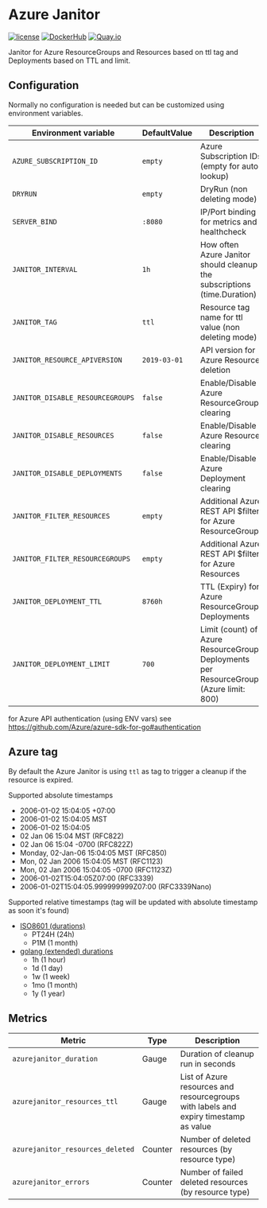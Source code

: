 Azure Janitor
==============================

[![license](https://img.shields.io/github/license/webdevops/azure-janitor.svg)](https://github.com/webdevops/azure-janitor/blob/master/LICENSE)
[![DockerHub](https://img.shields.io/badge/DockerHub-webdevops%2Fazure--janitor-blue)](https://hub.docker.com/r/webdevops/azure-janitor/)
[![Quay.io](https://img.shields.io/badge/Quay.io-webdevops%2Fazure--janitor-blue)](https://quay.io/repository/webdevops/azure-janitor)

Janitor for Azure ResourceGroups and Resources based on ttl tag and Deployments based on TTL and limit.

Configuration
-------------

Normally no configuration is needed but can be customized using environment variables.

| Environment variable              | DefaultValue                | Description                                                       |
|-----------------------------------|-----------------------------|-------------------------------------------------------------------|
| `AZURE_SUBSCRIPTION_ID`           | `empty`                     | Azure Subscription IDs (empty for auto lookup)                    |
| `DRYRUN`                          | `empty`                     | DryRun (non deleting mode)                                        |
| `SERVER_BIND`                     | `:8080`                     | IP/Port binding for metrics and healthcheck                       |
| `JANITOR_INTERVAL`                | `1h`                        | How often Azure Janitor should cleanup the subscriptions (time.Duration) |
| `JANITOR_TAG`                     | `ttl`                       | Resource tag name for ttl value (non deleting mode)               |
| `JANITOR_RESOURCE_APIVERSION`     | `2019-03-01`                | API version for Azure Resource deletion                           |
| `JANITOR_DISABLE_RESOURCEGROUPS`  | `false`                     | Enable/Disable Azure ResourceGroup clearing                       |
| `JANITOR_DISABLE_RESOURCES`       | `false`                     | Enable/Disable Azure Resource clearing                            |
| `JANITOR_DISABLE_DEPLOYMENTS`     | `false`                     | Enable/Disable Azure Deployment clearing                          |
| `JANITOR_FILTER_RESOURCES`        | `empty`                     | Additional Azure REST API $filter for Azure ResourceGroups        |
| `JANITOR_FILTER_RESOURCEGROUPS`   | `empty`                     | Additional Azure REST API $filter for Azure Resources             |
| `JANITOR_DEPLOYMENT_TTL`          | `8760h`                     | TTL (Expiry) for Azure ResourceGroup Deployments                  |
| `JANITOR_DEPLOYMENT_LIMIT`        | `700`                       | Limit (count) of Azure ResourceGroup Deployments per ResourceGroup (Azure limit: 800) |

for Azure API authentication (using ENV vars) see https://github.com/Azure/azure-sdk-for-go#authentication

Azure tag
-------------

By default the Azure Janitor is using `ttl` as tag to trigger a cleanup if the resource is expired.

Supported absolute timestamps

- 2006-01-02 15:04:05 +07:00
- 2006-01-02 15:04:05 MST
- 2006-01-02 15:04:05
- 02 Jan 06 15:04 MST (RFC822)
- 02 Jan 06 15:04 -0700 (RFC822Z)
- Monday, 02-Jan-06 15:04:05 MST (RFC850)
- Mon, 02 Jan 2006 15:04:05 MST (RFC1123)
- Mon, 02 Jan 2006 15:04:05 -0700 (RFC1123Z)
- 2006-01-02T15:04:05Z07:00 (RFC3339)
- 2006-01-02T15:04:05.999999999Z07:00 (RFC3339Nano)


Supported relative timestamps
(tag will be updated with absolute timestamp as soon it's found)

- [ISO8601 (durations)](https://en.wikipedia.org/wiki/ISO_8601#Durations)
    - PT24H (24h)
    - P1M (1 month)
- [golang (extended) durations](https://github.com/karrick/tparse)
    - 1h (1 hour)
    - 1d (1 day)
    - 1w (1 week)
    - 1mo (1 month)
    - 1y (1 year)

Metrics
-------

| Metric                                         | Type         | Description                                                                           |
|------------------------------------------------|--------------|---------------------------------------------------------------------------------------|
| `azurejanitor_duration`                        | Gauge        | Duration of cleanup run in seconds                                                    |
| `azurejanitor_resources_ttl`                   | Gauge        | List of Azure resources and resourcegroups with labels and expiry timestamp as value  |
| `azurejanitor_resources_deleted`               | Counter      | Number of deleted resources (by resource type)                                        |
| `azurejanitor_errors`                          | Counter      | Number of failed deleted resources (by resource type)                                 |
